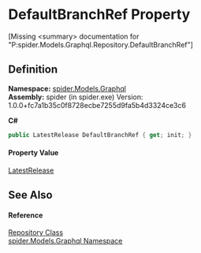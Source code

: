 # DefaultBranchRef Property


\[Missing &lt;summary&gt; documentation for "P:spider.Models.Graphql.Repository.DefaultBranchRef"\]



## Definition
**Namespace:** <a href="a7324a28-4f46-beaa-9269-26a8fa385391">spider.Models.Graphql</a>  
**Assembly:** spider (in spider.exe) Version: 1.0.0+fc7a1b35c0f8728ecbe7255d9fa5b4d3324ce3c6

**C#**
``` C#
public LatestRelease DefaultBranchRef { get; init; }
```



#### Property Value
<a href="a0334625-a060-c5ff-17d7-8017a91deb68">LatestRelease</a>

## See Also


#### Reference
<a href="d257c7db-b747-0f93-dbc7-2897f0d62f6d">Repository Class</a>  
<a href="a7324a28-4f46-beaa-9269-26a8fa385391">spider.Models.Graphql Namespace</a>  
